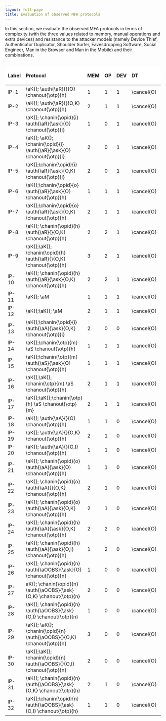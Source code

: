 ```yaml
---
layout: full-page
title: Evaluation of observed MFA protocols
---
```


In this section, we evaluate the observed MFA protocols in terms of complexity (with the three values related to memory, manual operations and extra devices) and resistance
to the attacker models (namely Device Thief, Authenticator Duplicator, Shoulder Surfer, Eavesdropping Software, Social Engineer, Man in the Browser and Man in the Mobile)
and their combinations.


<div id="ip-protocols-table-wrapper" style="overflow-x: auto;">
<table id="ip-protocols-evaluation-table">
<thead style="font-weight: bold; background-color: white;">
<td>Label</td><td>Protocol</td><td><p class="rotate">MEM</p></td><td><p class="rotate">OP</p></td><td><p class="rotate"> DEV </p></td><td><p class="rotate"> DT</p></td><td><p class="rotate">AD</p></td><td><p class="rotate">SS</p></td><td><p class="rotate">ES</p></td><td><p class="rotate">SE</p></td><td><p class="rotate">MB</p></td><td><p class="rotate">MM</p></td><td><p class="rotate">
	 DT∘AD</p></td><td><p class="rotate">DT∘SS</p></td><td><p class="rotate">DT∘ES</p></td><td><p class="rotate">DT∘SE</p></td><td><p class="rotate">DT∘MB</p></td><td><p class="rotate">DT∘MM</p></td><td><p class="rotate">AD∘SS</p></td><td><p class="rotate">AD∘ES</p></td><td><p class="rotate">AD∘SE</p></td><td><p class="rotate">AD∘MB</p></td><td><p class="rotate">AD∘MM</p></td><td><p class="rotate">SS∘ES</p></td><td><p class="rotate">SS∘SE</p></td><td><p class="rotate">SS∘MB</p></td><td><p class="rotate">SS∘MM</p></td><td><p class="rotate">ES∘SE</p></td><td><p class="rotate">ES∘MB</p></td><td><p class="rotate">ES∘MM</p></td><td><p class="rotate">SE∘MB</p></td><td><p class="rotate">SE∘MM</p></td><td><p class="rotate">MB∘MM
	 </p></td><td><p class="rotate">DT∘AD∘SS</p></td><td><p class="rotate">DT∘AD∘ES</p></td><td><p class="rotate">DT∘AD∘SE</p></td><td><p class="rotate">DT∘AD∘MB</p></td><td><p class="rotate">DT∘AD∘MM</p></td><td><p class="rotate">DT∘SS∘ES</p></td><td><p class="rotate">DT∘SS∘SE</p></td><td><p class="rotate">DT∘SS∘MB</p></td><td><p class="rotate">DT∘SS∘MM</p></td><td><p class="rotate">DT∘ES∘SE</p></td><td><p class="rotate">DT∘ES∘MB</p></td><td><p class="rotate">DT∘ES∘MM</p></td><td><p class="rotate">DT∘SE∘MB</p></td><td><p class="rotate">DT∘SE∘MM</p></td><td><p class="rotate">DT∘MB∘MM
</p></td><td><p class="rotate">AD∘SS∘ES</p></td><td><p class="rotate">AD∘SS∘SE</p></td><td><p class="rotate">AD∘SS∘MB</p></td><td><p class="rotate">AD∘SS∘MM</p></td><td><p class="rotate">AD∘ES∘SE</p></td><td><p class="rotate">AD∘ES∘MB</p></td><td><p class="rotate">AD∘ES∘MM</p></td><td><p class="rotate">AD∘SE∘MB</p></td><td><p class="rotate">AD∘SE∘MM</p></td><td><p class="rotate">AD∘MB∘MM
</p></td><td><p class="rotate">SS∘ES∘SE</p></td><td><p class="rotate">SS∘ES∘MB</p></td><td><p class="rotate">SS∘ES∘MM</p></td><td><p class="rotate">SS∘SE∘MB</p></td><td><p class="rotate">SS∘SE∘MM</p></td><td><p class="rotate">SS∘MB∘MM
</p></td><td><p class="rotate">ES∘SE∘MB</p></td><td><p class="rotate">ES∘SE∘MM</p></td><td><p class="rotate">ES∘MB∘MM
</p></td><td><p class="rotate">SE∘MB∘MM</p></td>
</thead>
<tr id="IP-1">
<td>IP-1 </td>
<td> \aK{}; \auth{\aR}{}{O} \chanout{\otp}{h}</td>
<td> 1 </td><td> 1 </td><td> 1 </td><td> \cancel{O} </td><td> -- </td><td> <i class="fas fa-skull"></i> </td><td> <i class="fas fa-skull"></i> </td><td> <i class="fas fa-skull"></i> </td><td> <i class="fas fa-skull"></i> </td><td> -- </td><td> \cancel{O} </td><td> # </td><td> # </td><td> # </td><td> # </td><td> \cancel{O} </td><td> # </td><td> # </td><td> # </td><td> # </td><td> -- </td><td> # </td><td> # </td><td> # </td><td> # </td><td> # </td><td> # </td><td> # </td><td> # </td><td> # </td><td> # </td><td> # </td><td> # </td><td> # </td><td> # </td><td> \cancel{O} </td><td> # </td><td> # </td><td> # </td><td> # </td><td> # </td><td> # </td><td> # </td><td> # </td><td> # </td><td> # </td><td> # </td><td> # </td><td> # </td><td> # </td><td> # </td><td> # </td><td> # </td><td> # </td><td> # </td><td> # </td><td> # </td><td> # </td><td> # </td><td> # </td><td> # </td><td> # </td><td> # </td><td> # </td><td> # </td><td> #</td>
</tr>
<tr id="IP-2">
<td>IP-2 </td>
<td>\aK{}; \auth{\aR}{}{O,K} \chanout{\otp}{h}</td>
<td> 2 </td><td> 1 </td><td> 1 </td><td> \cancel{O} </td><td> -- </td><td> <i class="fas fa-skull"></i> </td><td> <i class="fas fa-skull"></i> </td><td> <i class="fas fa-skull"></i> </td><td> <i class="fas fa-skull"></i> </td><td> -- </td><td> \cancel{O} </td><td> # </td><td> # </td><td> # </td><td> # </td><td> \cancel{O} </td><td> # </td><td> # </td><td> # </td><td> # </td><td> -- </td><td> # </td><td> # </td><td> # </td><td> # </td><td> # </td><td> # </td><td> # </td><td> # </td><td> # </td><td> # </td><td> # </td><td> # </td><td> # </td><td> # </td><td> \cancel{O} </td><td> # </td><td> # </td><td> # </td><td> # </td><td> # </td><td> # </td><td> # </td><td> # </td><td> # </td><td> # </td><td> # </td><td> # </td><td> # </td><td> # </td><td> # </td><td> # </td><td> # </td><td> # </td><td> # </td><td> # </td><td> # </td><td> # </td><td> # </td><td> # </td><td> # </td><td> # </td><td> # </td><td> # </td><td> # </td><td> #</td>
</tr>
<tr id="IP-3">
<td>IP-3 </td>
<td>\aK{}; \chanin{\opid}{i} \auth{\aR}{\ask}{O} \chanout{\otp}{i}
</td>
<td> 1 </td><td> 0 </td><td> 1 </td><td> \cancel{O} </td><td> -- </td><td> \cancel{K} </td><td> \cancel{K} </td><td> \cancel{K} </td><td> \cancel{K} </td><td> -- </td><td> \cancel{O} </td><td> <i class="fas fa-skull"></i> </td><td> <i class="fas fa-skull"></i> </td><td> <i class="fas fa-skull"></i> </td><td> <i class="fas fa-skull"></i> </td><td> \cancel{O} </td><td> \cancel{K} </td><td> \cancel{K} </td><td> \cancel{K} </td><td> \cancel{K} </td><td> -- </td><td> \cancel{K} </td><td> \cancel{K} </td><td> \cancel{K} </td><td> \cancel{K} </td><td> \cancel{K} </td><td> \cancel{K} </td><td> \cancel{K} </td><td> \cancel{K} </td><td> \cancel{K} </td><td> \cancel{K} </td><td> # </td><td> # </td><td> # </td><td> # </td><td> \cancel{O} </td><td> # </td><td> # </td><td> # </td><td> # </td><td> # </td><td> # </td><td> # </td><td> # </td><td> # </td><td> # </td><td> \cancel{K} </td><td> \cancel{K} </td><td> \cancel{K} </td><td> \cancel{K} </td><td> \cancel{K} </td><td> \cancel{K} </td><td> \cancel{K} </td><td> \cancel{K} </td><td> \cancel{K} </td><td> \cancel{K} </td><td> \cancel{K} </td><td> \cancel{K} </td><td> \cancel{K} </td><td> \cancel{K} </td><td> \cancel{K} </td><td> \cancel{K} </td><td> \cancel{K} </td><td> \cancel{K} </td><td> \cancel{K} </td><td> \cancel{K}</td>
</tr>
<tr id="IP-4">
<td>IP-4 </td>
<td>\aK{}; \aK{}; \chanin{\opid}{i} \auth{\aR}{\ask}{O} \chanout{\otp}{i}</td>
<td> 2 </td><td> 0 </td><td> 1 </td><td> \cancel{O} </td><td> -- </td><td> \cancel{K$_{2}$} </td><td> \cancel{K$_{2}$} </td><td> \cancel{K$_{2}$} </td><td> \cancel{K$_{2}$} </td><td> -- </td><td> \cancel{O} </td><td> <i class="fas fa-skull"></i> </td><td> <i class="fas fa-skull"></i> </td><td> <i class="fas fa-skull"></i> </td><td> <i class="fas fa-skull"></i> </td><td> \cancel{O} </td><td> \cancel{K$_{2}$} </td><td> \cancel{K$_{2}$} </td><td> \cancel{K$_{2}$} </td><td> \cancel{K$_{2}$} </td><td> -- </td><td> \cancel{K$_{2}$} </td><td> \cancel{K$_{2}$} </td><td> \cancel{K$_{2}$} </td><td> \cancel{K$_{2}$} </td><td> \cancel{K$_{2}$} </td><td> \cancel{K$_{2}$} </td><td> \cancel{K$_{2}$} </td><td> \cancel{K$_{2}$} </td><td> \cancel{K$_{2}$} </td><td> \cancel{K$_{2}$} </td><td> # </td><td> # </td><td> # </td><td> # </td><td> \cancel{O} </td><td> # </td><td> # </td><td> # </td><td> # </td><td> # </td><td> # </td><td> # </td><td> # </td><td> # </td><td> # </td><td> \cancel{K$_{2}$} </td><td> \cancel{K$_{2}$} </td><td> \cancel{K$_{2}$} </td><td> \cancel{K$_{2}$} </td><td> \cancel{K$_{2}$} </td><td> \cancel{K$_{2}$} </td><td> \cancel{K$_{2}$} </td><td> \cancel{K$_{2}$} </td><td> \cancel{K$_{2}$} </td><td> \cancel{K$_{2}$} </td><td> \cancel{K$_{2}$} </td><td> \cancel{K$_{2}$} </td><td> \cancel{K$_{2}$} </td><td> \cancel{K$_{2}$} </td><td> \cancel{K$_{2}$} </td><td> \cancel{K$_{2}$} </td><td> \cancel{K$_{2}$} </td><td> \cancel{K$_{2}$} </td><td> \cancel{K$_{2}$} </td><td> \cancel{K$_{2}$}</td>
</tr>
<tr id="IP-5">
<td>IP-5 </td>
<td>\aK{};\chanin{\opid}{i} \auth{\aR}{\ask}{O,K} \chanout{\otp}{i}</td>
<td> 2 </td><td> 0 </td><td> 1 </td><td> \cancel{O} </td><td> -- </td><td> \cancel{K$_{2}$} </td><td> \cancel{K} </td><td> \cancel{K} </td><td> \cancel{K} </td><td> -- </td><td> \cancel{O} </td><td> <i class="fas fa-skull"></i> </td><td> \cancel{K}\cancel{O} </td><td> \cancel{K}\cancel{O} </td><td> \cancel{K}\cancel{O} </td><td> \cancel{O} </td><td> \cancel{K$_{2}$} </td><td> \cancel{K} </td><td> \cancel{K} </td><td> \cancel{K} </td><td> -- </td><td> \cancel{K$_{2}$} </td><td> \cancel{K$_{2}$} </td><td> \cancel{K$_{2}$} </td><td> \cancel{K$_{2}$} </td><td> \cancel{K} </td><td> \cancel{K} </td><td> \cancel{K} </td><td> \cancel{K} </td><td> \cancel{K} </td><td> \cancel{K} </td><td> # </td><td> \cancel{K}\cancel{O} </td><td> \cancel{K}\cancel{O} </td><td> \cancel{K}\cancel{O} </td><td> \cancel{O} </td><td> # </td><td> # </td><td> # </td><td> # </td><td> \cancel{K}\cancel{O} </td><td> \cancel{K}\cancel{O} </td><td> \cancel{K}\cancel{O} </td><td> \cancel{K}\cancel{O} </td><td> \cancel{K}\cancel{O} </td><td> \cancel{K}\cancel{O} </td><td> \cancel{K$_{2}$} </td><td> \cancel{K$_{2}$} </td><td> \cancel{K$_{2}$} </td><td> \cancel{K$_{2}$} </td><td> \cancel{K} </td><td> \cancel{K} </td><td> \cancel{K} </td><td> \cancel{K} </td><td> \cancel{K} </td><td> \cancel{K} </td><td> \cancel{K$_{2}$} </td><td> \cancel{K$_{2}$} </td><td> \cancel{K$_{2}$} </td><td> \cancel{K$_{2}$} </td><td> \cancel{K$_{2}$} </td><td> \cancel{K$_{2}$} </td><td> \cancel{K} </td><td> \cancel{K} </td><td> \cancel{K} </td><td> \cancel{K}</td>
</tr>
<tr id="IP-6">
<td>IP-6 </td>
<td>\aK{};\chanin{\opid}{o} \auth{\aR}{\ask}{O} \chanout{\otp}{h}</td>
<td> 1 </td><td> 1 </td><td> 1 </td><td> \cancel{O} </td><td> -- </td><td> \cancel{K} </td><td> \cancel{K} </td><td> \cancel{K} </td><td> \cancel{K} </td><td> -- </td><td> \cancel{O} </td><td> <i class="fas fa-skull"></i> </td><td> <i class="fas fa-skull"></i> </td><td> <i class="fas fa-skull"></i> </td><td> <i class="fas fa-skull"></i> </td><td> \cancel{O} </td><td> \cancel{K} </td><td> \cancel{K} </td><td> \cancel{K} </td><td> \cancel{K} </td><td> -- </td><td> \cancel{K} </td><td> \cancel{K} </td><td> \cancel{K} </td><td> \cancel{K} </td><td> \cancel{K} </td><td> \cancel{K} </td><td> \cancel{K} </td><td> \cancel{K} </td><td> \cancel{K} </td><td> \cancel{K} </td><td> # </td><td> # </td><td> # </td><td> # </td><td> \cancel{O} </td><td> # </td><td> # </td><td> # </td><td> # </td><td> # </td><td> # </td><td> # </td><td> # </td><td> # </td><td> # </td><td> \cancel{K} </td><td> \cancel{K} </td><td> \cancel{K} </td><td> \cancel{K} </td><td> \cancel{K} </td><td> \cancel{K} </td><td> \cancel{K} </td><td> \cancel{K} </td><td> \cancel{K} </td><td> \cancel{K} </td><td> \cancel{K} </td><td> \cancel{K} </td><td> \cancel{K} </td><td> \cancel{K} </td><td> \cancel{K} </td><td> \cancel{K} </td><td> \cancel{K} </td><td> \cancel{K} </td><td> \cancel{K} </td><td> \cancel{K}</td>
</tr>
<tr id="IP-7">
<td>IP-7 </td>
<td>\aK{};\chanin{\opid}{o} \auth{\aR}{\ask}{O,K} \chanout{\otp}{h}</td>
<td> 2 </td><td> 1 </td><td> 1 </td><td> \cancel{O} </td><td> -- </td><td> \cancel{K$_{2}$} </td><td> \cancel{K} </td><td> \cancel{K} </td><td> \cancel{K} </td><td> -- </td><td> \cancel{O} </td><td> <i class="fas fa-skull"></i> </td><td> \cancel{K}\cancel{O} </td><td> \cancel{K}\cancel{O} </td><td> \cancel{K}\cancel{O} </td><td> \cancel{O} </td><td> \cancel{K$_{2}$} </td><td> \cancel{K} </td><td> \cancel{K} </td><td> \cancel{K} </td><td> -- </td><td> \cancel{K$_{2}$} </td><td> \cancel{K$_{2}$} </td><td> \cancel{K$_{2}$} </td><td> \cancel{K$_{2}$} </td><td> \cancel{K} </td><td> \cancel{K} </td><td> \cancel{K} </td><td> \cancel{K} </td><td> \cancel{K} </td><td> \cancel{K} </td><td> # </td><td> \cancel{K}\cancel{O} </td><td> \cancel{K}\cancel{O} </td><td> \cancel{K}\cancel{O} </td><td> \cancel{O} </td><td> # </td><td> # </td><td> # </td><td> # </td><td> \cancel{K}\cancel{O} </td><td> \cancel{K}\cancel{O} </td><td> \cancel{K}\cancel{O} </td><td> \cancel{K}\cancel{O} </td><td> \cancel{K}\cancel{O} </td><td> \cancel{K}\cancel{O} </td><td> \cancel{K$_{2}$} </td><td> \cancel{K$_{2}$} </td><td> \cancel{K$_{2}$} </td><td> \cancel{K$_{2}$} </td><td> \cancel{K} </td><td> \cancel{K} </td><td> \cancel{K} </td><td> \cancel{K} </td><td> \cancel{K} </td><td> \cancel{K} </td><td> \cancel{K$_{2}$} </td><td> \cancel{K$_{2}$} </td><td> \cancel{K$_{2}$} </td><td> \cancel{K$_{2}$} </td><td> \cancel{K$_{2}$} </td><td> \cancel{K$_{2}$} </td><td> \cancel{K} </td><td> \cancel{K} </td><td> \cancel{K} </td><td> \cancel{K}</td>
</tr>
<tr id="IP-8">
<td>IP-8 </td>
<td>\aK{}; \chanin{\opid}{h} \auth{\aR}{}{O,K} \chanout{\otp}{h} </td>
<td> 2 </td><td> 2 </td><td> 1 </td><td> \cancel{O} </td><td> -- </td><td> \cancel{K$_{2}$} </td><td> \cancel{K} </td><td> <i class="fas fa-skull"></i> </td><td> <i class="fas fa-skull"></i> </td><td> -- </td><td> \cancel{O} </td><td> <i class="fas fa-skull"></i> </td><td> \cancel{K}\cancel{O} </td><td> # </td><td> # </td><td> \cancel{O} </td><td> \cancel{K$_{2}$} </td><td> \cancel{K} </td><td> # </td><td> # </td><td> -- </td><td> \cancel{K$_{2}$} </td><td> # </td><td> # </td><td> \cancel{K$_{2}$} </td><td> # </td><td> # </td><td> \cancel{K} </td><td> # </td><td> # </td><td> # </td><td> # </td><td> \cancel{K}\cancel{O} </td><td> # </td><td> # </td><td> \cancel{O} </td><td> # </td><td> # </td><td> # </td><td> # </td><td> # </td><td> # </td><td> \cancel{K}\cancel{O} </td><td> # </td><td> # </td><td> # </td><td> \cancel{K$_{2}$} </td><td> # </td><td> # </td><td> \cancel{K$_{2}$} </td><td> # </td><td> # </td><td> \cancel{K} </td><td> # </td><td> # </td><td> # </td><td> # </td><td> # </td><td> \cancel{K$_{2}$} </td><td> # </td><td> # </td><td> # </td><td> # </td><td> # </td><td> # </td><td> #</td>
</tr>
<tr id="IP-9">
<td>IP-9 </td>
<td>\aK{};\aK{}; \chanin{\opid}{h} \auth{\aR}{}{O,K} \chanout{\otp}{h} </td>
<td> 3 </td><td> 2 </td><td> 1 </td><td> \cancel{O} </td><td> -- </td><td> \cancel{K$_{3}$} </td><td> \cancel{K$_{2}$} </td><td> <i class="fas fa-skull"></i> </td><td> <i class="fas fa-skull"></i> </td><td> -- </td><td> \cancel{O} </td><td> <i class="fas fa-skull"></i> </td><td> \cancel{K$_{2}$}\cancel{O} </td><td> # </td><td> # </td><td> \cancel{O} </td><td> \cancel{K$_{3}$} </td><td> \cancel{K$_{2}$} </td><td> # </td><td> # </td><td> -- </td><td> \cancel{K$_{3}$} </td><td> # </td><td> # </td><td> \cancel{K$_{3}$} </td><td> # </td><td> # </td><td> \cancel{K$_{2}$} </td><td> # </td><td> # </td><td> # </td><td> # </td><td> \cancel{K$_{2}$}\cancel{O} </td><td> # </td><td> # </td><td> \cancel{O} </td><td> # </td><td> # </td><td> # </td><td> # </td><td> # </td><td> # </td><td> \cancel{K$_{2}$}\cancel{O} </td><td> # </td><td> # </td><td> # </td><td> \cancel{K$_{3}$} </td><td> # </td><td> # </td><td> \cancel{K$_{3}$} </td><td> # </td><td> # </td><td> \cancel{K$_{2}$} </td><td> # </td><td> # </td><td> # </td><td> # </td><td> # </td><td> \cancel{K$_{3}$} </td><td> # </td><td> # </td><td> # </td><td> # </td><td> # </td><td> # </td><td> #</td>
</tr>
<tr id="IP-10">
<td>IP-10 </td>
<td>\aK{}; \chanin{\opid}{h} \auth{\aR}{\ask}{O,K} \chanout{\otp}{h} </td>
<td> 2 </td><td> 2 </td><td> 1 </td><td> \cancel{O} </td><td> -- </td><td> \cancel{K$_{2}$} </td><td> \cancel{K} </td><td> \cancel{K} </td><td> \cancel{K} </td><td> -- </td><td> \cancel{O} </td><td> <i class="fas fa-skull"></i> </td><td> \cancel{K}\cancel{O} </td><td> \cancel{K}\cancel{O} </td><td> \cancel{K}\cancel{O} </td><td> \cancel{O} </td><td> \cancel{K$_{2}$} </td><td> \cancel{K} </td><td> \cancel{K} </td><td> \cancel{K} </td><td> -- </td><td> \cancel{K$_{2}$} </td><td> \cancel{K$_{2}$} </td><td> \cancel{K$_{2}$} </td><td> \cancel{K$_{2}$} </td><td> \cancel{K} </td><td> \cancel{K} </td><td> \cancel{K} </td><td> \cancel{K} </td><td> \cancel{K} </td><td> \cancel{K} </td><td> # </td><td> \cancel{K}\cancel{O} </td><td> \cancel{K}\cancel{O} </td><td> \cancel{K}\cancel{O} </td><td> \cancel{O} </td><td> # </td><td> # </td><td> # </td><td> # </td><td> \cancel{K}\cancel{O} </td><td> \cancel{K}\cancel{O} </td><td> \cancel{K}\cancel{O} </td><td> \cancel{K}\cancel{O} </td><td> \cancel{K}\cancel{O} </td><td> \cancel{K}\cancel{O} </td><td> \cancel{K$_{2}$} </td><td> \cancel{K$_{2}$} </td><td> \cancel{K$_{2}$} </td><td> \cancel{K$_{2}$} </td><td> \cancel{K} </td><td> \cancel{K} </td><td> \cancel{K} </td><td> \cancel{K} </td><td> \cancel{K} </td><td> \cancel{K} </td><td> \cancel{K$_{2}$} </td><td> \cancel{K$_{2}$} </td><td> \cancel{K$_{2}$} </td><td> \cancel{K$_{2}$} </td><td> \cancel{K$_{2}$} </td><td> \cancel{K$_{2}$} </td><td> \cancel{K} </td><td> \cancel{K} </td><td> \cancel{K} </td><td> \cancel{K}</td>
</tr>
<tr id="IP-11">
<td>IP-11 </td>
<td>\aK{}; \aM</td>
<td> 1 </td><td> 1 </td><td> 1 </td><td> \cancel{O} </td><td> \cancel{O} </td><td> <i class="fas fa-skull"></i> </td><td> <i class="fas fa-skull"></i> </td><td> <i class="fas fa-skull"></i> </td><td> <i class="fas fa-skull"></i> </td><td> -- </td><td> \cancel{O} </td><td> # </td><td> # </td><td> # </td><td> # </td><td> \cancel{O} </td><td> # </td><td> # </td><td> # </td><td> # </td><td> \cancel{O} </td><td> # </td><td> # </td><td> # </td><td> # </td><td> # </td><td> # </td><td> # </td><td> # </td><td> # </td><td> # </td><td> # </td><td> # </td><td> # </td><td> # </td><td> \cancel{O} </td><td> # </td><td> # </td><td> # </td><td> # </td><td> # </td><td> # </td><td> # </td><td> # </td><td> # </td><td> # </td><td> # </td><td> # </td><td> # </td><td> # </td><td> # </td><td> # </td><td> # </td><td> # </td><td> # </td><td> # </td><td> # </td><td> # </td><td> # </td><td> # </td><td> # </td><td> # </td><td> # </td><td> # </td><td> # </td><td> #</td>
</tr>
<tr id="IP-12">
<td>IP-12 </td>
<td>\aK{};\aK{}; \aM</td>
<td> 2 </td><td> 1 </td><td> 1 </td><td> \cancel{O} </td><td> \cancel{O} </td><td> <i class="fas fa-skull"></i> </td><td> <i class="fas fa-skull"></i> </td><td> <i class="fas fa-skull"></i> </td><td> <i class="fas fa-skull"></i> </td><td> -- </td><td> \cancel{O} </td><td> # </td><td> # </td><td> # </td><td> # </td><td> \cancel{O} </td><td> # </td><td> # </td><td> # </td><td> # </td><td> \cancel{O} </td><td> # </td><td> # </td><td> # </td><td> # </td><td> # </td><td> # </td><td> # </td><td> # </td><td> # </td><td> # </td><td> # </td><td> # </td><td> # </td><td> # </td><td> \cancel{O} </td><td> # </td><td> # </td><td> # </td><td> # </td><td> # </td><td> # </td><td> # </td><td> # </td><td> # </td><td> # </td><td> # </td><td> # </td><td> # </td><td> # </td><td> # </td><td> # </td><td> # </td><td> # </td><td> # </td><td> # </td><td> # </td><td> # </td><td> # </td><td> # </td><td> # </td><td> # </td><td> # </td><td> # </td><td> # </td><td> #</td>
</tr>
<tr id="IP-13">
<td>IP-13 </td>
<td> \aK{};\chanin{\opid}{i} \auth{\aA}{\ask}{O,K} \chanout{\otp}{i} </td>
<td> 2 </td><td> 0 </td><td> 0 </td><td> \cancel{O} </td><td> \cancel{O} </td><td> \cancel{K$_{2}$} </td><td> \cancel{K$_{2}$} </td><td> \cancel{K} </td><td> \cancel{K} </td><td> -- </td><td> \cancel{O} </td><td> <i class="fas fa-skull"></i> </td><td> <i class="fas fa-skull"></i> </td><td> \cancel{K}\cancel{O} </td><td> \cancel{K}\cancel{O} </td><td> \cancel{O} </td><td> <i class="fas fa-skull"></i> </td><td> <i class="fas fa-skull"></i> </td><td> \cancel{K}\cancel{O} </td><td> \cancel{K}\cancel{O} </td><td> \cancel{O} </td><td> \cancel{K$_{2}$} </td><td> \cancel{K$_{2}$} </td><td> \cancel{K$_{2}$} </td><td> \cancel{K$_{2}$} </td><td> \cancel{K$_{2}$} </td><td> \cancel{K$_{2}$} </td><td> \cancel{K$_{2}$} </td><td> \cancel{K} </td><td> \cancel{K} </td><td> \cancel{K} </td><td> # </td><td> # </td><td> \cancel{K}\cancel{O} </td><td> \cancel{K}\cancel{O} </td><td> \cancel{O} </td><td> # </td><td> # </td><td> # </td><td> # </td><td> # </td><td> # </td><td> # </td><td> \cancel{K}\cancel{O} </td><td> \cancel{K}\cancel{O} </td><td> \cancel{K}\cancel{O} </td><td> # </td><td> # </td><td> # </td><td> # </td><td> # </td><td> # </td><td> # </td><td> \cancel{K}\cancel{O} </td><td> \cancel{K}\cancel{O} </td><td> \cancel{K}\cancel{O} </td><td> \cancel{K$_{2}$} </td><td> \cancel{K$_{2}$} </td><td> \cancel{K$_{2}$} </td><td> \cancel{K$_{2}$} </td><td> \cancel{K$_{2}$} </td><td> \cancel{K$_{2}$} </td><td> \cancel{K$_{2}$} </td><td> \cancel{K$_{2}$} </td><td> \cancel{K$_{2}$} </td><td> \cancel{K}</td>
</tr>
<tr id="IP-14">
<td>IP-14 </td>
<td>\aK{};\chanin{\otp}{m} \aS \chanout{\otp}{h} </td>
<td> 1 </td><td> 1 </td><td> 1 </td><td> \cancel{O} </td><td> -- </td><td> \cancel{K} </td><td> \cancel{K} </td><td> <i class="fas fa-skull"></i> </td><td> <i class="fas fa-skull"></i> </td><td> \cancel{O} </td><td> \cancel{O} </td><td> <i class="fas fa-skull"></i> </td><td> <i class="fas fa-skull"></i> </td><td> # </td><td> # </td><td> \cancel{O} </td><td> \cancel{K} </td><td> \cancel{K} </td><td> # </td><td> # </td><td> \cancel{O} </td><td> \cancel{K} </td><td> # </td><td> # </td><td> <i class="fas fa-skull"></i> </td><td> # </td><td> # </td><td> <i class="fas fa-skull"></i> </td><td> # </td><td> # </td><td> # </td><td> # </td><td> # </td><td> # </td><td> # </td><td> \cancel{O} </td><td> # </td><td> # </td><td> # </td><td> # </td><td> # </td><td> # </td><td> # </td><td> # </td><td> # </td><td> # </td><td> \cancel{K} </td><td> # </td><td> # </td><td> # </td><td> # </td><td> # </td><td> # </td><td> # </td><td> # </td><td> # </td><td> # </td><td> # </td><td> # </td><td> # </td><td> # </td><td> # </td><td> # </td><td> # </td><td> # </td><td> #</td>
</tr>
<tr id="IP-15">
<td>IP-15 </td>
<td>\aK{};\chanin{\otp}{m} \auth{\aS}{\ask}{O} \chanout{\otp}{h} </td>
<td> 1 </td><td> 1 </td><td> 1 </td><td> \cancel{O} </td><td> -- </td><td> \cancel{K} </td><td> \cancel{K} </td><td> \cancel{K} </td><td> \cancel{K} </td><td> \cancel{O} </td><td> \cancel{O} </td><td> <i class="fas fa-skull"></i> </td><td> <i class="fas fa-skull"></i> </td><td> <i class="fas fa-skull"></i> </td><td> <i class="fas fa-skull"></i> </td><td> \cancel{O} </td><td> \cancel{K} </td><td> \cancel{K} </td><td> \cancel{K} </td><td> \cancel{K} </td><td> \cancel{O} </td><td> \cancel{K} </td><td> \cancel{K} </td><td> \cancel{K} </td><td> <i class="fas fa-skull"></i> </td><td> \cancel{K} </td><td> \cancel{K} </td><td> <i class="fas fa-skull"></i> </td><td> \cancel{K} </td><td> <i class="fas fa-skull"></i> </td><td> <i class="fas fa-skull"></i> </td><td> # </td><td> # </td><td> # </td><td> # </td><td> \cancel{O} </td><td> # </td><td> # </td><td> # </td><td> # </td><td> # </td><td> # </td><td> # </td><td> # </td><td> # </td><td> # </td><td> \cancel{K} </td><td> \cancel{K} </td><td> \cancel{K} </td><td> # </td><td> \cancel{K} </td><td> \cancel{K} </td><td> # </td><td> \cancel{K} </td><td> # </td><td> # </td><td> \cancel{K} </td><td> \cancel{K} </td><td> # </td><td> \cancel{K} </td><td> # </td><td> # </td><td> \cancel{K} </td><td> # </td><td> # </td><td> #</td>
</tr>
<tr id="IP-16">
<td>IP-16 </td>
<td>\aK{};\aK{}; \chanin{\otp}{m} \aS \chanout{\otp}{h} </td>
<td> 2 </td><td> 1 </td><td> 1 </td><td> \cancel{O} </td><td> -- </td><td> \cancel{K$_{2}$} </td><td> \cancel{K$_{2}$} </td><td> <i class="fas fa-skull"></i> </td><td> <i class="fas fa-skull"></i> </td><td> \cancel{O} </td><td> \cancel{O} </td><td> <i class="fas fa-skull"></i> </td><td> <i class="fas fa-skull"></i> </td><td> # </td><td> # </td><td> \cancel{O} </td><td> \cancel{K$_{2}$} </td><td> \cancel{K$_{2}$} </td><td> # </td><td> # </td><td> \cancel{O} </td><td> \cancel{K$_{2}$} </td><td> # </td><td> # </td><td> <i class="fas fa-skull"></i> </td><td> # </td><td> # </td><td> <i class="fas fa-skull"></i> </td><td> # </td><td> # </td><td> # </td><td> # </td><td> # </td><td> # </td><td> # </td><td> \cancel{O} </td><td> # </td><td> # </td><td> # </td><td> # </td><td> # </td><td> # </td><td> # </td><td> # </td><td> # </td><td> # </td><td> \cancel{K$_{2}$} </td><td> # </td><td> # </td><td> # </td><td> # </td><td> # </td><td> # </td><td> # </td><td> # </td><td> # </td><td> # </td><td> # </td><td> # </td><td> # </td><td> # </td><td> # </td><td> # </td><td> # </td><td> # </td><td> #</td>
</tr>
<tr id="IP-17">
<td>IP-17 </td>
<td>\aK{};\aK{};\chanin{\otp}{h} \aS \chanout{\otp}{m}</td>
<td> 2 </td><td> 1 </td><td> 1 </td><td> \cancel{O} </td><td> -- </td><td> \cancel{K$_{2}$} </td><td> \cancel{K$_{2}$} </td><td> <i class="fas fa-skull"></i> </td><td> <i class="fas fa-skull"></i> </td><td> \cancel{O} </td><td> \cancel{O} </td><td> <i class="fas fa-skull"></i> </td><td> <i class="fas fa-skull"></i> </td><td> # </td><td> # </td><td> \cancel{O} </td><td> \cancel{K$_{2}$} </td><td> \cancel{K$_{2}$} </td><td> # </td><td> # </td><td> \cancel{O} </td><td> \cancel{K$_{2}$} </td><td> # </td><td> # </td><td> <i class="fas fa-skull"></i> </td><td> # </td><td> # </td><td> <i class="fas fa-skull"></i> </td><td> # </td><td> # </td><td> # </td><td> # </td><td> # </td><td> # </td><td> # </td><td> \cancel{O} </td><td> # </td><td> # </td><td> # </td><td> # </td><td> # </td><td> # </td><td> # </td><td> # </td><td> # </td><td> # </td><td> \cancel{K$_{2}$} </td><td> # </td><td> # </td><td> # </td><td> # </td><td> # </td><td> # </td><td> # </td><td> # </td><td> # </td><td> # </td><td> # </td><td> # </td><td> # </td><td> # </td><td> # </td><td> # </td><td> # </td><td> # </td><td> #</td>
</tr>
<tr id="IP-18">
<td>IP-18 </td>
<td>\aK{}; \auth{\aA}{}{O} \chanout{\otp}{h}</td>
<td> 1 </td><td> 1 </td><td> 0 </td><td> \cancel{O} </td><td> \cancel{O} </td><td> <i class="fas fa-skull"></i> </td><td> <i class="fas fa-skull"></i> </td><td> <i class="fas fa-skull"></i> </td><td> <i class="fas fa-skull"></i> </td><td> \cancel{O} </td><td> \cancel{O} </td><td> # </td><td> # </td><td> # </td><td> # </td><td> \cancel{O} </td><td> # </td><td> # </td><td> # </td><td> # </td><td> \cancel{O} </td><td> # </td><td> # </td><td> # </td><td> # </td><td> # </td><td> # </td><td> # </td><td> # </td><td> # </td><td> # </td><td> # </td><td> # </td><td> # </td><td> # </td><td> \cancel{O} </td><td> # </td><td> # </td><td> # </td><td> # </td><td> # </td><td> # </td><td> # </td><td> # </td><td> # </td><td> # </td><td> # </td><td> # </td><td> # </td><td> # </td><td> # </td><td> # </td><td> # </td><td> # </td><td> # </td><td> # </td><td> # </td><td> # </td><td> # </td><td> # </td><td> # </td><td> # </td><td> # </td><td> # </td><td> # </td><td> #</td>
</tr>
<tr id="IP-19">
<td>IP-19 </td>
<td>\aK{}; \auth{\aA}{}{O,K} \chanout{\otp}{h} </td>
<td> 2 </td><td> 1 </td><td> 0 </td><td> \cancel{O} </td><td> \cancel{O} </td><td> <i class="fas fa-skull"></i> </td><td> <i class="fas fa-skull"></i> </td><td> <i class="fas fa-skull"></i> </td><td> <i class="fas fa-skull"></i> </td><td> \cancel{K}\cancel{O} </td><td> \cancel{O} </td><td> # </td><td> # </td><td> # </td><td> # </td><td> \cancel{K}\cancel{O} </td><td> # </td><td> # </td><td> # </td><td> # </td><td> \cancel{K}\cancel{O} </td><td> # </td><td> # </td><td> # </td><td> # </td><td> # </td><td> # </td><td> # </td><td> # </td><td> # </td><td> # </td><td> # </td><td> # </td><td> # </td><td> # </td><td> \cancel{K}\cancel{O} </td><td> # </td><td> # </td><td> # </td><td> # </td><td> # </td><td> # </td><td> # </td><td> # </td><td> # </td><td> # </td><td> # </td><td> # </td><td> # </td><td> # </td><td> # </td><td> # </td><td> # </td><td> # </td><td> # </td><td> # </td><td> # </td><td> # </td><td> # </td><td> # </td><td> # </td><td> # </td><td> # </td><td> # </td><td> # </td><td> #</td>
</tr>
<tr id="IP-20">
<td>IP-20 </td>
<td>\aK{}; \auth{\aA}{}{O,I} \chanout{\otp}{h} </td>
<td> 1 </td><td> 1 </td><td> 0 </td><td> \cancel{O} </td><td> \cancel{O} </td><td> <i class="fas fa-skull"></i> </td><td> <i class="fas fa-skull"></i> </td><td> <i class="fas fa-skull"></i> </td><td> <i class="fas fa-skull"></i> </td><td> \cancel{O}\cancel{I} </td><td> \cancel{O} </td><td> # </td><td> # </td><td> # </td><td> # </td><td> \cancel{O}\cancel{I} </td><td> # </td><td> # </td><td> # </td><td> # </td><td> \cancel{O}\cancel{I} </td><td> # </td><td> # </td><td> # </td><td> # </td><td> # </td><td> # </td><td> # </td><td> # </td><td> # </td><td> # </td><td> # </td><td> # </td><td> # </td><td> # </td><td> \cancel{O}\cancel{I} </td><td> # </td><td> # </td><td> # </td><td> # </td><td> # </td><td> # </td><td> # </td><td> # </td><td> # </td><td> # </td><td> # </td><td> # </td><td> # </td><td> # </td><td> # </td><td> # </td><td> # </td><td> # </td><td> # </td><td> # </td><td> # </td><td> # </td><td> # </td><td> # </td><td> # </td><td> # </td><td> # </td><td> # </td><td> # </td><td> #</td>
</tr>
<tr id="IP-21">
<td>IP-21 </td>
<td>\aK{}; \chanin{\opid}{o} \auth{\aA}{\ask}{O} \chanout{\otp}{h} </td>
<td> 1 </td><td> 1 </td><td> 0 </td><td> \cancel{O} </td><td> \cancel{O} </td><td> \cancel{K} </td><td> \cancel{K} </td><td> \cancel{K} </td><td> \cancel{K} </td><td> \cancel{O} </td><td> \cancel{O} </td><td> <i class="fas fa-skull"></i> </td><td> <i class="fas fa-skull"></i> </td><td> <i class="fas fa-skull"></i> </td><td> <i class="fas fa-skull"></i> </td><td> \cancel{O} </td><td> <i class="fas fa-skull"></i> </td><td> <i class="fas fa-skull"></i> </td><td> <i class="fas fa-skull"></i> </td><td> <i class="fas fa-skull"></i> </td><td> \cancel{O} </td><td> \cancel{K} </td><td> \cancel{K} </td><td> \cancel{K} </td><td> <i class="fas fa-skull"></i> </td><td> \cancel{K} </td><td> \cancel{K} </td><td> <i class="fas fa-skull"></i> </td><td> \cancel{K} </td><td> <i class="fas fa-skull"></i> </td><td> <i class="fas fa-skull"></i> </td><td> # </td><td> # </td><td> # </td><td> # </td><td> \cancel{O} </td><td> # </td><td> # </td><td> # </td><td> # </td><td> # </td><td> # </td><td> # </td><td> # </td><td> # </td><td> # </td><td> # </td><td> # </td><td> # </td><td> # </td><td> # </td><td> # </td><td> # </td><td> # </td><td> # </td><td> # </td><td> \cancel{K} </td><td> \cancel{K} </td><td> # </td><td> \cancel{K} </td><td> # </td><td> # </td><td> \cancel{K} </td><td> # </td><td> # </td><td> #</td>
</tr>
<tr id="IP-22">
<td>IP-22 </td>
<td>\aK{}; \chanin{\opid}{o} \auth{\aA}{}{O,K} \chanout{\otp}{h} </td>
<td> 2 </td><td> 1 </td><td> 0 </td><td> \cancel{O} </td><td> \cancel{O} </td><td> \cancel{K$_{2}$} </td><td> \cancel{K$_{2}$} </td><td> <i class="fas fa-skull"></i> </td><td> <i class="fas fa-skull"></i> </td><td> \cancel{K}\cancel{O} </td><td> \cancel{O} </td><td> <i class="fas fa-skull"></i> </td><td> <i class="fas fa-skull"></i> </td><td> # </td><td> # </td><td> \cancel{K}\cancel{O} </td><td> <i class="fas fa-skull"></i> </td><td> <i class="fas fa-skull"></i> </td><td> # </td><td> # </td><td> \cancel{K}\cancel{O} </td><td> \cancel{K$_{2}$} </td><td> # </td><td> # </td><td> <i class="fas fa-skull"></i> </td><td> # </td><td> # </td><td> <i class="fas fa-skull"></i> </td><td> # </td><td> # </td><td> # </td><td> # </td><td> # </td><td> # </td><td> # </td><td> \cancel{K}\cancel{O} </td><td> # </td><td> # </td><td> # </td><td> # </td><td> # </td><td> # </td><td> # </td><td> # </td><td> # </td><td> # </td><td> # </td><td> # </td><td> # </td><td> # </td><td> # </td><td> # </td><td> # </td><td> # </td><td> # </td><td> # </td><td> # </td><td> # </td><td> # </td><td> # </td><td> # </td><td> # </td><td> # </td><td> # </td><td> # </td><td> #</td>
</tr>
<tr id="IP-23">
<td>IP-23 </td>
<td>\aK{}; \chanin{\opid}{o} \auth{\aA}{\ask}{O,K} \chanout{\otp}{h}</td>
<td> 2 </td><td> 1 </td><td> 0 </td><td> \cancel{O} </td><td> \cancel{O} </td><td> \cancel{K$_{2}$} </td><td> \cancel{K$_{2}$} </td><td> \cancel{K} </td><td> \cancel{K} </td><td> \cancel{K}\cancel{O} </td><td> \cancel{O} </td><td> <i class="fas fa-skull"></i> </td><td> <i class="fas fa-skull"></i> </td><td> \cancel{K}\cancel{O} </td><td> \cancel{K}\cancel{O} </td><td> \cancel{K}\cancel{O} </td><td> <i class="fas fa-skull"></i> </td><td> <i class="fas fa-skull"></i> </td><td> \cancel{K}\cancel{O} </td><td> \cancel{K}\cancel{O} </td><td> \cancel{K}\cancel{O} </td><td> \cancel{K$_{2}$} </td><td> \cancel{K$_{2}$} </td><td> \cancel{K$_{2}$} </td><td> <i class="fas fa-skull"></i> </td><td> \cancel{K$_{2}$} </td><td> \cancel{K$_{2}$} </td><td> <i class="fas fa-skull"></i> </td><td> \cancel{K} </td><td> <i class="fas fa-skull"></i> </td><td> <i class="fas fa-skull"></i> </td><td> # </td><td> # </td><td> \cancel{K}\cancel{O} </td><td> \cancel{K}\cancel{O} </td><td> \cancel{K}\cancel{O} </td><td> # </td><td> # </td><td> # </td><td> # </td><td> # </td><td> # </td><td> # </td><td> \cancel{K}\cancel{O} </td><td> # </td><td> # </td><td> # </td><td> # </td><td> # </td><td> # </td><td> # </td><td> # </td><td> # </td><td> \cancel{K}\cancel{O} </td><td> # </td><td> # </td><td> \cancel{K$_{2}$} </td><td> \cancel{K$_{2}$} </td><td> # </td><td> \cancel{K$_{2}$} </td><td> # </td><td> # </td><td> \cancel{K$_{2}$} </td><td> # </td><td> # </td><td> #</td>
</tr>
<tr id="IP-24">
<td>IP-24 </td>
<td>\aK{}; \chanin{\opid}{h} \auth{\aA}{\ask}{O,K} \chanout{\otp}{h} </td>
<td> 2 </td><td> 2 </td><td> 0 </td><td> \cancel{O} </td><td> \cancel{O} </td><td> \cancel{K$_{2}$} </td><td> \cancel{K$_{2}$} </td><td> \cancel{K} </td><td> \cancel{K} </td><td> \cancel{K}\cancel{O} </td><td> \cancel{O} </td><td> <i class="fas fa-skull"></i> </td><td> <i class="fas fa-skull"></i> </td><td> \cancel{K}\cancel{O} </td><td> \cancel{K}\cancel{O} </td><td> \cancel{K}\cancel{O} </td><td> <i class="fas fa-skull"></i> </td><td> <i class="fas fa-skull"></i> </td><td> \cancel{K}\cancel{O} </td><td> \cancel{K}\cancel{O} </td><td> \cancel{K}\cancel{O} </td><td> \cancel{K$_{2}$} </td><td> \cancel{K$_{2}$} </td><td> \cancel{K$_{2}$} </td><td> <i class="fas fa-skull"></i> </td><td> \cancel{K$_{2}$} </td><td> \cancel{K$_{2}$} </td><td> <i class="fas fa-skull"></i> </td><td> \cancel{K} </td><td> <i class="fas fa-skull"></i> </td><td> <i class="fas fa-skull"></i> </td><td> # </td><td> # </td><td> \cancel{K}\cancel{O} </td><td> \cancel{K}\cancel{O} </td><td> \cancel{K}\cancel{O} </td><td> # </td><td> # </td><td> # </td><td> # </td><td> # </td><td> # </td><td> # </td><td> \cancel{K}\cancel{O} </td><td> # </td><td> # </td><td> # </td><td> # </td><td> # </td><td> # </td><td> # </td><td> # </td><td> # </td><td> \cancel{K}\cancel{O} </td><td> # </td><td> # </td><td> \cancel{K$_{2}$} </td><td> \cancel{K$_{2}$} </td><td> # </td><td> \cancel{K$_{2}$} </td><td> # </td><td> # </td><td> \cancel{K$_{2}$} </td><td> # </td><td> # </td><td> #</td>
</tr>
<tr id="IP-25">
<td>IP-25 </td>
<td>\aK{}; \chanin{\opid}{h} \auth{\aA}{\ask}{O,I} \chanout{\otp}{h} </td>
<td> 1 </td><td> 2 </td><td> 0 </td><td> \cancel{O} </td><td> \cancel{O} </td><td> \cancel{K} </td><td> \cancel{K} </td><td> \cancel{K} </td><td> \cancel{K} </td><td> \cancel{O}\cancel{I} </td><td> \cancel{O} </td><td> \cancel{K}\cancel{O} </td><td> \cancel{K}\cancel{O} </td><td> \cancel{K}\cancel{O} </td><td> \cancel{K}\cancel{O} </td><td> \cancel{O}\cancel{I} </td><td> \cancel{K}\cancel{O} </td><td> \cancel{K}\cancel{O} </td><td> \cancel{K}\cancel{O} </td><td> \cancel{K}\cancel{O} </td><td> \cancel{O}\cancel{I} </td><td> \cancel{K} </td><td> \cancel{K} </td><td> \cancel{K} </td><td> <i class="fas fa-skull"></i> </td><td> \cancel{K} </td><td> \cancel{K} </td><td> <i class="fas fa-skull"></i> </td><td> \cancel{K} </td><td> <i class="fas fa-skull"></i> </td><td> <i class="fas fa-skull"></i> </td><td> \cancel{K}\cancel{O} </td><td> \cancel{K}\cancel{O} </td><td> \cancel{K}\cancel{O} </td><td> \cancel{K}\cancel{O} </td><td> \cancel{O}\cancel{I} </td><td> \cancel{K}\cancel{O} </td><td> \cancel{K}\cancel{O} </td><td> \cancel{K}\cancel{O} </td><td> # </td><td> \cancel{K}\cancel{O} </td><td> \cancel{K}\cancel{O} </td><td> # </td><td> \cancel{K}\cancel{O} </td><td> # </td><td> # </td><td> \cancel{K}\cancel{O} </td><td> \cancel{K}\cancel{O} </td><td> \cancel{K}\cancel{O} </td><td> # </td><td> \cancel{K}\cancel{O} </td><td> \cancel{K}\cancel{O} </td><td> # </td><td> \cancel{K}\cancel{O} </td><td> # </td><td> # </td><td> \cancel{K} </td><td> \cancel{K} </td><td> # </td><td> \cancel{K} </td><td> # </td><td> # </td><td> \cancel{K} </td><td> # </td><td> # </td><td> #</td>
</tr>
<tr id="IP-26">
<td>IP-26 </td>
<td>\aK{}; \chanin{\opid}{n} \auth{\aOOBS}{\ask}{O} \chanout{\otp}{n}</td>
<td> 1 </td><td> 0 </td><td> 0 </td><td> \cancel{O} </td><td> \cancel{O} </td><td> \cancel{K} </td><td> \cancel{K} </td><td> \cancel{K} </td><td> \cancel{K} </td><td> \cancel{O} </td><td> \cancel{O} </td><td> <i class="fas fa-skull"></i> </td><td> <i class="fas fa-skull"></i> </td><td> <i class="fas fa-skull"></i> </td><td> <i class="fas fa-skull"></i> </td><td> \cancel{O} </td><td> <i class="fas fa-skull"></i> </td><td> <i class="fas fa-skull"></i> </td><td> <i class="fas fa-skull"></i> </td><td> <i class="fas fa-skull"></i> </td><td> \cancel{O} </td><td> \cancel{K} </td><td> \cancel{K} </td><td> \cancel{K} </td><td> <i class="fas fa-skull"></i> </td><td> \cancel{K} </td><td> \cancel{K} </td><td> <i class="fas fa-skull"></i> </td><td> \cancel{K} </td><td> <i class="fas fa-skull"></i> </td><td> <i class="fas fa-skull"></i> </td><td> # </td><td> # </td><td> # </td><td> # </td><td> \cancel{O} </td><td> # </td><td> # </td><td> # </td><td> # </td><td> # </td><td> # </td><td> # </td><td> # </td><td> # </td><td> # </td><td> # </td><td> # </td><td> # </td><td> # </td><td> # </td><td> # </td><td> # </td><td> # </td><td> # </td><td> # </td><td> \cancel{K} </td><td> \cancel{K} </td><td> # </td><td> \cancel{K} </td><td> # </td><td> # </td><td> \cancel{K} </td><td> # </td><td> # </td><td> #</td>
</tr>
<tr id="IP-27">
<td>IP-27 </td>
<td>aK{}; \chanin{\opid}{n} \auth{\aOOBS}{\ask}{O,K} \chanout{\otp}{n}</td>
<td> 2 </td><td> 0 </td><td> 0 </td><td> \cancel{O} </td><td> \cancel{O} </td><td> \cancel{K$_{2}$} </td><td> \cancel{K$_{2}$} </td><td> \cancel{K} </td><td> \cancel{K} </td><td> \cancel{K}\cancel{O} </td><td> \cancel{O} </td><td> <i class="fas fa-skull"></i> </td><td> <i class="fas fa-skull"></i> </td><td> \cancel{K}\cancel{O} </td><td> \cancel{K}\cancel{O} </td><td> \cancel{K}\cancel{O} </td><td> <i class="fas fa-skull"></i> </td><td> <i class="fas fa-skull"></i> </td><td> \cancel{K}\cancel{O} </td><td> \cancel{K}\cancel{O} </td><td> \cancel{K}\cancel{O} </td><td> \cancel{K$_{2}$} </td><td> \cancel{K$_{2}$} </td><td> \cancel{K$_{2}$} </td><td> <i class="fas fa-skull"></i> </td><td> \cancel{K$_{2}$} </td><td> \cancel{K$_{2}$} </td><td> <i class="fas fa-skull"></i> </td><td> \cancel{K} </td><td> <i class="fas fa-skull"></i> </td><td> <i class="fas fa-skull"></i> </td><td> # </td><td> # </td><td> \cancel{K}\cancel{O} </td><td> \cancel{K}\cancel{O} </td><td> \cancel{K}\cancel{O} </td><td> # </td><td> # </td><td> # </td><td> # </td><td> # </td><td> # </td><td> # </td><td> \cancel{K}\cancel{O} </td><td> # </td><td> # </td><td> # </td><td> # </td><td> # </td><td> # </td><td> # </td><td> # </td><td> # </td><td> \cancel{K}\cancel{O} </td><td> # </td><td> # </td><td> \cancel{K$_{2}$} </td><td> \cancel{K$_{2}$} </td><td> # </td><td> \cancel{K$_{2}$} </td><td> # </td><td> # </td><td> \cancel{K$_{2}$} </td><td> # </td><td> # </td><td> #</td>
</tr>
<tr id="IP-28">
<td>IP-28 </td>
<td>\aK{}; \chanin{\opid}{n} \auth{\aOOBS}{\ask}{O,I} \chanout{\otp}{n}</td>
<td> 1 </td><td> 0 </td><td> 0 </td><td> \cancel{O} </td><td> \cancel{O} </td><td> \cancel{K} </td><td> \cancel{K} </td><td> \cancel{K} </td><td> \cancel{K} </td><td> \cancel{O}\cancel{I} </td><td> \cancel{O} </td><td> \cancel{K}\cancel{O} </td><td> \cancel{K}\cancel{O} </td><td> \cancel{K}\cancel{O} </td><td> \cancel{K}\cancel{O} </td><td> \cancel{O}\cancel{I} </td><td> \cancel{K}\cancel{O} </td><td> \cancel{K}\cancel{O} </td><td> \cancel{K}\cancel{O} </td><td> \cancel{K}\cancel{O} </td><td> \cancel{O}\cancel{I} </td><td> \cancel{K} </td><td> \cancel{K} </td><td> \cancel{K} </td><td> <i class="fas fa-skull"></i> </td><td> \cancel{K} </td><td> \cancel{K} </td><td> <i class="fas fa-skull"></i> </td><td> \cancel{K} </td><td> <i class="fas fa-skull"></i> </td><td> <i class="fas fa-skull"></i> </td><td> \cancel{K}\cancel{O} </td><td> \cancel{K}\cancel{O} </td><td> \cancel{K}\cancel{O} </td><td> \cancel{K}\cancel{O} </td><td> \cancel{O}\cancel{I} </td><td> \cancel{K}\cancel{O} </td><td> \cancel{K}\cancel{O} </td><td> \cancel{K}\cancel{O} </td><td> # </td><td> \cancel{K}\cancel{O} </td><td> \cancel{K}\cancel{O} </td><td> # </td><td> \cancel{K}\cancel{O} </td><td> # </td><td> # </td><td> \cancel{K}\cancel{O} </td><td> \cancel{K}\cancel{O} </td><td> \cancel{K}\cancel{O} </td><td> # </td><td> \cancel{K}\cancel{O} </td><td> \cancel{K}\cancel{O} </td><td> # </td><td> \cancel{K}\cancel{O} </td><td> # </td><td> # </td><td> \cancel{K} </td><td> \cancel{K} </td><td> # </td><td> \cancel{K} </td><td> # </td><td> # </td><td> \cancel{K} </td><td> # </td><td> # </td><td> #</td>
</tr>
<tr id="IP-29">
<td>IP-29 </td>
<td>\aK{}; \aK{}; \chanin{\opid}{n} \auth{\aOOBS}{}{O,K} \chanout{\otp}{n}</td>
<td> 3 </td><td> 0 </td><td> 0 </td><td> \cancel{O} </td><td> \cancel{O} </td><td> \cancel{K$_{3}$} </td><td> \cancel{K$_{3}$} </td><td> <i class="fas fa-skull"></i> </td><td> <i class="fas fa-skull"></i> </td><td> \cancel{K}\cancel{O} </td><td> \cancel{O} </td><td> <i class="fas fa-skull"></i> </td><td> <i class="fas fa-skull"></i> </td><td> # </td><td> # </td><td> \cancel{K}\cancel{O} </td><td> <i class="fas fa-skull"></i> </td><td> <i class="fas fa-skull"></i> </td><td> # </td><td> # </td><td> \cancel{K}\cancel{O} </td><td> \cancel{K$_{3}$} </td><td> # </td><td> # </td><td> <i class="fas fa-skull"></i> </td><td> # </td><td> # </td><td> <i class="fas fa-skull"></i> </td><td> # </td><td> # </td><td> # </td><td> # </td><td> # </td><td> # </td><td> # </td><td> \cancel{K}\cancel{O} </td><td> # </td><td> # </td><td> # </td><td> # </td><td> # </td><td> # </td><td> # </td><td> # </td><td> # </td><td> # </td><td> # </td><td> # </td><td> # </td><td> # </td><td> # </td><td> # </td><td> # </td><td> # </td><td> # </td><td> # </td><td> # </td><td> # </td><td> # </td><td> # </td><td> # </td><td> # </td><td> # </td><td> # </td><td> # </td><td> #</td>
</tr>
<tr id="IP-30">
<td>IP-30 </td>
<td>\aK{};\aK{}; \chanin{\opid}{n} \auth{\aOOBS}{}{O,I} \chanout{\otp}{n}</td>
<td> 2 </td><td> 0 </td><td> 0 </td><td> \cancel{O} </td><td> \cancel{O} </td><td> \cancel{K$_{2}$} </td><td> \cancel{K$_{2}$} </td><td> <i class="fas fa-skull"></i> </td><td> <i class="fas fa-skull"></i> </td><td> \cancel{O}\cancel{I} </td><td> \cancel{O} </td><td> \cancel{K$_{2}$}\cancel{O} </td><td> \cancel{K$_{2}$}\cancel{O} </td><td> # </td><td> # </td><td> \cancel{O}\cancel{I} </td><td> \cancel{K$_{2}$}\cancel{O} </td><td> \cancel{K$_{2}$}\cancel{O} </td><td> # </td><td> # </td><td> \cancel{O}\cancel{I} </td><td> \cancel{K$_{2}$} </td><td> # </td><td> # </td><td> <i class="fas fa-skull"></i> </td><td> # </td><td> # </td><td> <i class="fas fa-skull"></i> </td><td> # </td><td> # </td><td> # </td><td> \cancel{K$_{2}$}\cancel{O} </td><td> \cancel{K$_{2}$}\cancel{O} </td><td> # </td><td> # </td><td> \cancel{O}\cancel{I} </td><td> \cancel{K$_{2}$}\cancel{O} </td><td> # </td><td> # </td><td> # </td><td> # </td><td> # </td><td> # </td><td> # </td><td> # </td><td> # </td><td> \cancel{K$_{2}$}\cancel{O} </td><td> # </td><td> # </td><td> # </td><td> # </td><td> # </td><td> # </td><td> # </td><td> # </td><td> # </td><td> # </td><td> # </td><td> # </td><td> # </td><td> # </td><td> # </td><td> # </td><td> # </td><td> # </td><td> #</td>
</tr>
<tr id="IP-31">
<td>IP-31 </td>
<td>\aK{}; \chanin{\opid}{n} \auth{\aOOBS}{\ask}{O,K} \chanout{\otp}{h} </td>
<td> 2 </td><td> 1 </td><td> 0 </td><td> \cancel{O} </td><td> \cancel{O} </td><td> \cancel{K$_{2}$} </td><td> \cancel{K$_{2}$} </td><td> \cancel{K} </td><td> \cancel{K} </td><td> \cancel{K}\cancel{O} </td><td> \cancel{O} </td><td> <i class="fas fa-skull"></i> </td><td> <i class="fas fa-skull"></i> </td><td> \cancel{K}\cancel{O} </td><td> \cancel{K}\cancel{O} </td><td> \cancel{K}\cancel{O} </td><td> <i class="fas fa-skull"></i> </td><td> <i class="fas fa-skull"></i> </td><td> \cancel{K}\cancel{O} </td><td> \cancel{K}\cancel{O} </td><td> \cancel{K}\cancel{O} </td><td> \cancel{K$_{2}$} </td><td> \cancel{K$_{2}$} </td><td> \cancel{K$_{2}$} </td><td> <i class="fas fa-skull"></i> </td><td> \cancel{K$_{2}$} </td><td> \cancel{K$_{2}$} </td><td> <i class="fas fa-skull"></i> </td><td> \cancel{K} </td><td> <i class="fas fa-skull"></i> </td><td> <i class="fas fa-skull"></i> </td><td> # </td><td> # </td><td> \cancel{K}\cancel{O} </td><td> \cancel{K}\cancel{O} </td><td> \cancel{K}\cancel{O} </td><td> # </td><td> # </td><td> # </td><td> # </td><td> # </td><td> # </td><td> # </td><td> \cancel{K}\cancel{O} </td><td> # </td><td> # </td><td> # </td><td> # </td><td> # </td><td> # </td><td> # </td><td> # </td><td> # </td><td> \cancel{K}\cancel{O} </td><td> # </td><td> # </td><td> \cancel{K$_{2}$} </td><td> \cancel{K$_{2}$} </td><td> # </td><td> \cancel{K$_{2}$} </td><td> # </td><td> # </td><td> \cancel{K$_{2}$} </td><td> # </td><td> # </td><td> #</td>
</tr>
<tr id="IP-32">
<td>IP-32 </td>
<td>\aK{};\chanin{\opid}{n} \auth{\aOOBS}{\ask}{O,I} \chanout{\otp}{h} </td>
<td> 1 </td><td> 1 </td><td> 0 </td><td> \cancel{O} </td><td> \cancel{O} </td><td> \cancel{K} </td><td> \cancel{K} </td><td> \cancel{K} </td><td> \cancel{K} </td><td> \cancel{O}\cancel{I} </td><td> \cancel{O} </td><td> \cancel{K}\cancel{O} </td><td> \cancel{K}\cancel{O} </td><td> \cancel{K}\cancel{O} </td><td> \cancel{K}\cancel{O} </td><td> \cancel{O}\cancel{I} </td><td> \cancel{K}\cancel{O} </td><td> \cancel{K}\cancel{O} </td><td> \cancel{K}\cancel{O} </td><td> \cancel{K}\cancel{O} </td><td> \cancel{O}\cancel{I} </td><td> \cancel{K} </td><td> \cancel{K} </td><td> \cancel{K} </td><td> <i class="fas fa-skull"></i> </td><td> \cancel{K} </td><td> \cancel{K} </td><td> <i class="fas fa-skull"></i> </td><td> \cancel{K} </td><td> <i class="fas fa-skull"></i> </td><td> <i class="fas fa-skull"></i> </td><td> \cancel{K}\cancel{O} </td><td> \cancel{K}\cancel{O} </td><td> \cancel{K}\cancel{O} </td><td> \cancel{K}\cancel{O} </td><td> \cancel{O}\cancel{I} </td><td> \cancel{K}\cancel{O} </td><td> \cancel{K}\cancel{O} </td><td> \cancel{K}\cancel{O} </td><td> # </td><td> \cancel{K}\cancel{O} </td><td> \cancel{K}\cancel{O} </td><td> # </td><td> \cancel{K}\cancel{O} </td><td> # </td><td> # </td><td> \cancel{K}\cancel{O} </td><td> \cancel{K}\cancel{O} </td><td> \cancel{K}\cancel{O} </td><td> # </td><td> \cancel{K}\cancel{O} </td><td> \cancel{K}\cancel{O} </td><td> # </td><td> \cancel{K}\cancel{O} </td><td> # </td><td> # </td><td> \cancel{K} </td><td> \cancel{K} </td><td> # </td><td> \cancel{K} </td><td> # </td><td> # </td><td> \cancel{K} </td><td> # </td><td> # </td><td> #</td>
</tr>
</table>
</div>

<script>
var $table = $(#ip-protocols-evaluation-table);
$table.floatThead({
    scrollContainer: function($table){
        return $table.closest('#ip-protocols-table-wrapper');
    }
});
</script>